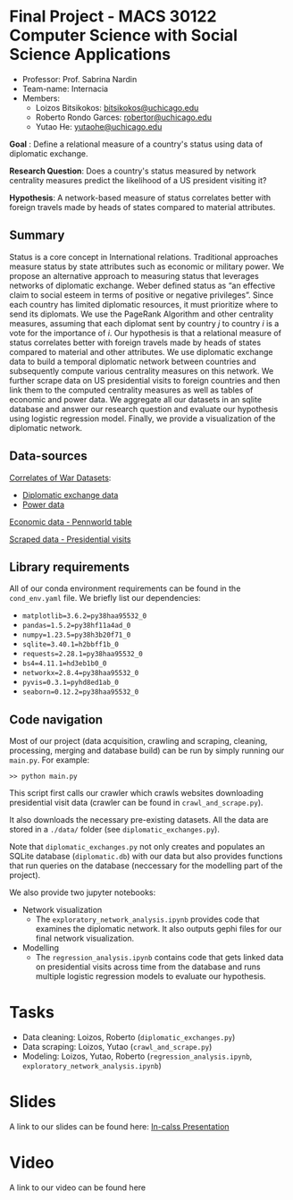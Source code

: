 # Final Project - MACS 30122 Computer Science with Social Science Applications
- Professor: Prof. Sabrina Nardin
- Team-name: Internacia
- Members:
  - Loizos Bitsikokos: bitsikokos@uchicago.edu
  - Roberto Rondo Garces: robertor@uchicago.edu
  - Yutao He: yutaohe@uchicago.edu

**Goal** : Define a relational measure of a country's status using data of diplomatic exchange. 

**Research Question**: Does a country's status measured by network centrality measures predict the likelihood of a US president visiting it?

**Hypothesis**: A network-based measure of status correlates better with foreign travels made by heads of states compared to material attributes.

## Summary
Status is a core concept in International relations. 
Traditional approaches measure status by state attributes such as economic or military power.
We propose an alternative approach to measuring status that leverages networks of diplomatic exchange.
Weber defined status as “an effective claim to social esteem in terms of positive or negative privileges”.
Since each country has limited diplomatic resources, it must prioritize where to send its diplomats.
We use the PageRank Algorithm and other centrality measures, assuming that each diplomat sent 
by country $j$ to country $i$ is a vote for the importance of $i$. 
Our hypothesis is that a relational measure of status correlates better with foreign travels made by heads of states compared to material and other attributes.
We use diplomatic exchange data to build a temporal diplomatic network between countries and subsequently compute various centrality measures on this network.
We further scrape data on US presidential visits to foreign countries and then link them to the computed centrality measures as well as tables of economic and power data.
We aggregate all our datasets in an sqlite database and answer our research question and evaluate our hypothesis using logistic regression model. 
Finally, we provide a visualization of the diplomatic network. 

## Data-sources
[Correlates of War Datasets](https://correlatesofwar.org/data-sets/cow-war/):
- [Diplomatic exchange data](https://correlatesofwar.org/wp-content/uploads/Diplomatic_Exchange_2006v1.csv)
- [Power data](https://correlatesofwar.org/wp-content/uploads/NMC_Documentation-6.0.zip)

[Economic data - Pennworld table](https://dataverse.nl/api/access/datafile/354098)

[Scraped data - Presidential visits](https://history.state.gov/departmenthistory/travels/president)

## Library requirements
All of our conda environment requirements can be found in the `cond_env.yaml` file.
We briefly list our dependencies:
- `matplotlib=3.6.2=py38haa95532_0`
- `pandas=1.5.2=py38hf11a4ad_0`
- `numpy=1.23.5=py38h3b20f71_0`
- `sqlite=3.40.1=h2bbff1b_0`
- `requests=2.28.1=py38haa95532_0`
- `bs4=4.11.1=hd3eb1b0_0`
- `networkx=2.8.4=py38haa95532_0`
- `pyvis=0.3.1=pyhd8ed1ab_0`
- `seaborn=0.12.2=py38haa95532_0`

## Code navigation
Most of our project (data acquisition, crawling and scraping, cleaning, processing, merging and database build) can be run by simply running our `main.py`.
For example:
```
>> python main.py
```
This script first calls our crawler which crawls websites downloading presidential visit data (crawler can be found in `crawl_and_scrape.py`). 

It also downloads the necessary pre-existing datasets. All the data are stored in a `./data/` folder (see `diplomatic_exchanges.py`).

Note that `diplomatic_exchanges.py` not only creates and populates an SQLite database (`diplomatic.db`) with our data but also provides functions that run queries on the database (neccessary for the modelling part of the project).

We also provide two jupyter notebooks:
- Network visualization
	- The `exploratory_network_analysis.ipynb` provides code that examines the diplomatic network. It also outputs gephi files for our final network visualization.
-  Modelling
	- The `regression_analysis.ipynb` contains code that gets linked data on presidential visits across time from the database and  runs multiple logistic regression models to evaluate our hypothesis.

# Tasks

- Data cleaning: Loizos, Roberto (`diplomatic_exchanges.py`)
- Data scraping: Loizos, Yutao (`crawl_and_scrape.py`)
- Modeling: Loizos, Yutao, Roberto (`regression_analysis.ipynb`, `exploratory_network_analysis.ipynb`)

# Slides
A link to our slides can be found here: [In-calss Presentation](https://docs.google.com/presentation/d/1-jXy8YLsqMQQBUWH2TPsABMJPtoY0TBQ8QDnlLAUPsw/edit?usp=sharing)

# Video
A link to our video can be found here
